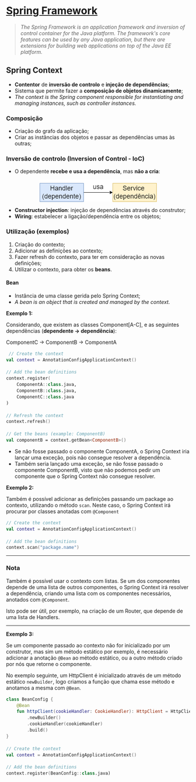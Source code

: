# [Spring Framework](https://spring.io/)

> *The Spring Framework is an application framework and inversion of control container for the Java platform. The framework's core features can be used by any Java application, but there are extensions for building web applications on top of the Java EE platform.*

## Spring Context

* **Contentor** de **inversão de controlo** e **injeção de dependências**;
* Sistema que permite fazer a **composição de objetos dinamicamente**;
* *The context is the Spring component responsible for instantiating and managing instances, such as controller instances.*

### Composição

* Criação do grafo da aplicação;
* Criar as instâncias dos objetos e passar as dependências umas às outras;

### Inversão de controlo (Inversion of Control - IoC)

* O dependente **recebe e usa a dependência**, mas **não a cria**:

<p align="center">
    <img src="./docs/dependencies.png" alt="Dependencies" align="center"/>
</p>

* **Constructor injection**: injeção de dependências através do construtor;
* **Wiring**: estabelecer a ligação/dependência entre os objetos;

### Utilização (exemplos)

1. Criação do contexto;
2. Adicionar as definições ao contexto;
3. Fazer refresh do contexto, para ter em consideração as novas definições;
4. Utilizar o contexto, para obter os **beans**.

#### Bean 

* Instância de uma classe gerida pelo Spring Context;
* *A bean is an object that is created and managed by the context.*

**Exemplo 1:**

Considerando, que existem as classes Component[A-C], e as seguintes dependências (**dependente -> dependência**):

ComponentC -> ComponentB ->  ComponentA

```kotlin
 // Create the context
val context = AnnotationConfigApplicationContext()

// Add the bean definitions
context.register(
    ComponentA::class.java,
    ComponentB::class.java,
    ComponentC::class.java
)

// Refresh the context
context.refresh()

// Get the beans (example: ComponentB)
val componentB = context.getBean<ComponentB>()
```

* Se não fosse passado o componente ComponentA, o Spring Context iria lançar uma exceção, pois não consegue resolver a dependência.
* Também seria lançado uma exceção, se não fosse passado o componente ComponentB, visto que não podemos pedir um componente que o Spring Context não consegue resolver.

**Exemplo 2:**

Também é possível adicionar as definições passando um package ao contexto, utilizando o método `scan`. Neste caso, o Spring Context irá procurar por classes anotadas com `@Component`

```kotlin
// Create the context
val context = AnnotationConfigApplicationContext()

// Add the bean definitions
context.scan("package.name")
```

---

### Nota

Também é possível usar o contexto com listas. Se um dos componentes depende de uma lista de outros componentes, o Spring Context irá resolver a dependência, criando uma lista com os componentes necessários, anotados com `@Component`.

Isto pode ser útil, por exemplo, na criação de um Router, que depende de uma lista de Handlers.

---

**Exemplo 3:**

Se um componente passado ao contexto não for inicializado por um construtor, mas sim um método estático por exemplo, é necessário adicionar a anotação `@Bean` ao método estático, ou a outro método criado por nós que retorne o componente.

No exemplo seguinte, um HttpClient é inicializado através de um método estático `newBuilder`, logo criamos a função que chama esse método e anotamos a mesma com `@Bean`.

```kotlin
class BeanConfig {
    @Bean
    fun httpClient(cookieHandler: CookieHandler): HttpClient = HttpClient
        .newBuilder()
        .cookieHandler(cookieHandler)
        .build()
}

// Create the context
val context = AnnotationConfigApplicationContext()

// Add the bean definitions
context.register(BeanConfig::class.java)
```